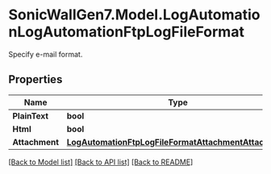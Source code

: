 # SonicWallGen7.Model.LogAutomationLogAutomationFtpLogFileFormat
Specify e-mail format.

## Properties

Name | Type | Description | Notes
------------ | ------------- | ------------- | -------------
**PlainText** | **bool** | Plain text. | [optional] 
**Html** | **bool** | HTML. | [optional] 
**Attachment** | [**LogAutomationFtpLogFileFormatAttachmentAttachment**](LogAutomationFtpLogFileFormatAttachmentAttachment.md) |  | [optional] 

[[Back to Model list]](../README.md#documentation-for-models) [[Back to API list]](../README.md#documentation-for-api-endpoints) [[Back to README]](../README.md)

